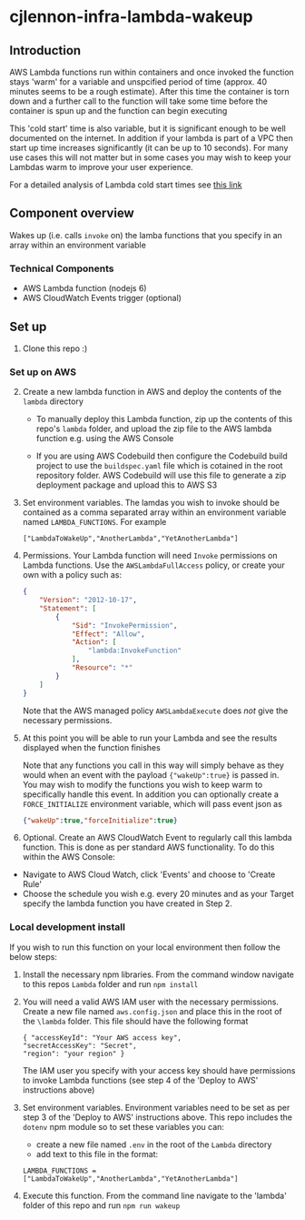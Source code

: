 # cjlennon-infra-lambda-wakeup

## Introduction

AWS Lambda functions run within containers and once invoked the function stays 'warm' for a variable and unspcified period of time (approx. 40 minutes seems to be a rough estimate).  After this time the container is torn down and a further call to the function will take some time before the container is spun up and the function can begin executing

This 'cold start' time is also variable, but it is significant enough to be well documented on the internet. In addition if your lambda is part of a VPC then start up time increases significantly (it can be up to 10 seconds).  For many use cases this will not matter but in some cases you may wish to keep your Lambdas warm to improve your user experience.  

For a detailed analysis of Lambda cold start times see [this link](https://www.robertvojta.com/aws-journey-api-gateway-lambda-vpc-performance/)

## Component overview

Wakes up (i.e. calls `invoke` on) the lamba functions that you specify in an array within an environment variable

### Technical Components

- AWS Lambda function (nodejs 6)
- AWS CloudWatch Events trigger (optional)

## Set up

1.  Clone this repo :)

### Set up on AWS

2.  Create a new lambda function in AWS and deploy the contents of the `lambda` directory

    - To manually deploy this Lambda function, zip up the contents of this repo's `lambda`  folder, and upload the zip file to the AWS lambda function e.g. using the AWS Console

    - If you are using AWS Codebuild then configure the Codebuild build project to use the `buildspec.yaml` file which is cotained in the root repository folder.  AWS Codebuild will use this file to generate a zip deployment package and upload this to AWS S3

3.  Set environment variables.  The lamdas you wish to invoke should be contained as a comma separated array within an environment variable named `LAMBDA_FUNCTIONS`. For example

    ````
    ["LambdaToWakeUp","AnotherLambda","YetAnotherLambda"]
    ````

4.  Permissions.  Your Lambda function will need `Invoke` permissions on Lambda functions.   Use the `AWSLambdaFullAccess` policy, or create your own with a policy such as:

    ````json
    {
        "Version": "2012-10-17",
        "Statement": [
            {
                "Sid": "InvokePermission",
                "Effect": "Allow",
                "Action": [
                    "lambda:InvokeFunction"
                ],
                "Resource": "*"
            }
        ]
    }

    ````

    Note that the AWS managed policy `AWSLambdaExecute` does _not_ give the necessary permissions. 

5.  At this point you will be able to run your Lambda and see the results displayed when the function finishes

    Note that any functions you call in this way will simply behave as they would when an event with the payload `{"wakeUp":true}` is passed in.  You may wish to modify the functions you wish to keep warm to specifically handle this event.  In addition you can optionally create a `FORCE_INITIALIZE` environment variable, which will pass event json as
    ````json
    {"wakeUp":true,"forceInitialize":true}
    ````

5.  Optional.  Create an AWS CloudWatch Event to regularly call this lambda function.  This is done as per standard AWS functionality. To do this within the AWS Console:
-  Navigate to AWS Cloud Watch, click 'Events' and choose to 'Create Rule'
-  Choose the schedule you wish e.g. every 20 minutes and as your Target specify the lambda function you have created in Step 2.

### Local development install

If you wish to run this function on your local environment then follow the below steps:

1.  Install the necessary npm libraries.  From the command window navigate to this repos `Lambda` folder and run `npm install`

2.  You will need a valid AWS IAM user with the necessary permissions.  Create a new file named `aws.config.json` and place this in the root of the `\lambda`  folder.  This file should have the following format

    ````
    { "accessKeyId": "Your AWS access key",
    "secretAccessKey": "Secret",
    "region": "your region" }
    ````

    The IAM user you specify with your access key should have permissions to invoke Lambda functions (see step 4 of the 'Deploy to AWS' instructions above)

3.  Set environment variables.  Environment variables need to be set as per step 3 of the 'Deploy to AWS' instructions above.  This repo includes the `dotenv` npm module so to set these variables you can:

    -  create a new file named `.env` in the root of the `Lambda` directory
    -  add text to this file in the format:

    ````code
    LAMBDA_FUNCTIONS =  ["LambdaToWakeUp","AnotherLambda","YetAnotherLambda"]
    ````

4. Execute this function.  From the command line navigate to the 'lambda' folder of this repo and run `npm run wakeup`  

